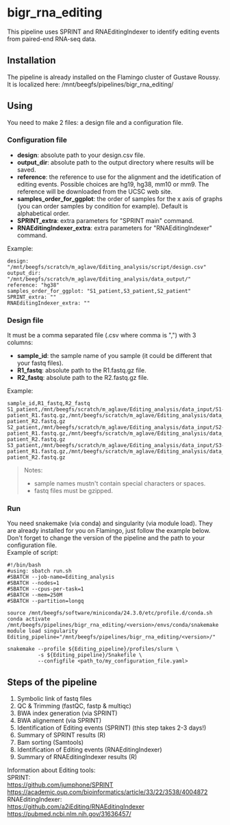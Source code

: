 # bigr_rna_editing
This pipeline uses SPRINT and RNAEditingIndexer to identify editing events from paired-end RNA-seq data.

## Installation
The pipeline is already installed on the Flamingo cluster of Gustave Roussy.  
It is localized here: /mnt/beegfs/pipelines/bigr_rna_editing/<version>

## Using
You need to make 2 files: a design file and a configuration file.   
### Configuration file
- **design**: absolute path to your design.csv file.
- **output_dir**: absolute path to the output directory where results will be saved.
- **reference**: the reference to use for the alignment and the idetification of editing events. Possible choices are hg19, hg38, mm10 or mm9. The reference will be downloaded from the UCSC web site.
- **samples_order_for_ggplot**: the order of samples for the x axis of graphs (you can order samples by condition for example). Default is alphabetical order.
- **SPRINT_extra**: extra parameters for "SPRINT main" command.
- **RNAEditingIndexer_extra**: extra parameters for "RNAEditingIndexer" command.

Example:
```
design: "/mnt/beegfs/scratch/m_aglave/Editing_analysis/script/design.csv"
output_dir: "/mnt/beegfs/scratch/m_aglave/Editing_analysis/data_output/"
reference: "hg38"
samples_order_for_ggplot: "S1_patient,S3_patient,S2_patient"
SPRINT_extra: ""
RNAEditingIndexer_extra: ""
```
### Design file
It must be a comma separated file (.csv where comma is ",") with 3 columns:
- **sample_id**: the sample name of you sample (it could be different that your fastq files).
- **R1_fastq**: absolute path to the R1.fastq.gz file.
- **R2_fastq**: absolute path to the R2.fastq.gz file.

Example:
```
sample_id,R1_fastq,R2_fastq
S1_patient,/mnt/beegfs/scratch/m_aglave/Editing_analysis/data_input/S1-patient_R1.fastq.gz,/mnt/beegfs/scratch/m_aglave/Editing_analysis/data_input/S1-patient_R2.fastq.gz
S2_patient,/mnt/beegfs/scratch/m_aglave/Editing_analysis/data_input/S2-patient_R1.fastq.gz,/mnt/beegfs/scratch/m_aglave/Editing_analysis/data_input/S2-patient_R2.fastq.gz
S3_patient,/mnt/beegfs/scratch/m_aglave/Editing_analysis/data_input/S3-patient_R1.fastq.gz,/mnt/beegfs/scratch/m_aglave/Editing_analysis/data_input/S3-patient_R2.fastq.gz
```
> Notes:
> - sample names mustn't contain special characters or spaces.
> - fastq files must be gzipped.

### Run
You need snakemake (via conda) and singularity (via module load). They are already installed for you on Flamingo, just follow the example below.  
Don't forget to change the version of the pipeline and the path to your configuration file.  
Example of script:
```
#!/bin/bash
#using: sbatch run.sh
#SBATCH --job-name=Editing_analysis
#SBATCH --nodes=1
#SBATCH --cpus-per-task=1
#SBATCH --mem=250M
#SBATCH --partition=longq

source /mnt/beegfs/software/miniconda/24.3.0/etc/profile.d/conda.sh
conda activate /mnt/beegfs/pipelines/bigr_rna_editing/<version>/envs/conda/snakemake
module load singularity
Editing_pipeline="/mnt/beegfs/pipelines/bigr_rna_editing/<version>/"

snakemake --profile ${Editing_pipeline}/profiles/slurm \
          -s ${Editing_pipeline}/Snakefile \
          --configfile <path_to/my_configuration_file.yaml>
```

## Steps of the pipeline
1. Symbolic link of fastq files
2. QC & Trimming (fastQC, fastp & multiqc)
3. BWA index generation (via SPRINT)
3. BWA alignement (via SPRINT)
4. Identification of Editing events (SPRINT) (this step takes 2-3 days!)
5. Summary of SPRINT results (R)
6. Bam sorting (Samtools)
7. Identification of Editing events (RNAEditingIndexer)
8. Summary of RNAEditingIndexer results (R)

Information about Editing tools:  
SPRINT:  
https://github.com/jumphone/SPRINT  
https://academic.oup.com/bioinformatics/article/33/22/3538/4004872  
RNAEditingIndexer:  
https://github.com/a2iEditing/RNAEditingIndexer  
https://pubmed.ncbi.nlm.nih.gov/31636457/  
